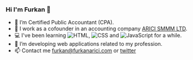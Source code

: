 ### Hi I'm Furkan 👋 

- 📘 I’m Certified Public Accountant (CPA).
- 🏢 I work as a cofounder in an accounting company [ARICI SMMM LTD](http://www.aricimalimusavirlik.com.tr). 
- 💻 I've been learning ![HTML](https://img.shields.io/badge/HTML-e34f26), ![CSS](https://img.shields.io/badge/CSS-2965f1) and ![JavaScript](https://img.shields.io/badge/JavaScript-f7df1e) for a while.
- 🌱 I’m developing web applications related to my profession.
- 📫 Contact me furkan@furkanarici.com or [twitter](https://twitter.com/aricifurkan)

<!-- I learned how to create a readme.md like this from fundakartal's github profile -->

<!--
**furkanarici/furkanarici** is a ✨ _special_ ✨ repository because its `README.md` (this file) appears on your GitHub profile.

Here are some ideas to get you started:

- 🔭 I’m currently working on ...
- 🌱 I’m currently learning ...
- 👯 I’m looking to collaborate on ...
- 🤔 I’m looking for help with ...
- 💬 Ask me about ...
- 📫 How to reach me: ...
- 😄 Pronouns: ...
- ⚡ Fun fact: ...
-->
